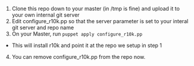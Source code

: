 1.  Clone this repo down to your master (in /tmp is fine) and upload it to your own internal git server
2.  Edit configure_r10k.pp so that the server parameter is set to your interal git server and repo name  
3.  On your Master, run `puppet apply configure_r10k.pp`
  - This will install r10k and point it at the repo we setup in step 1
4.  You can remove configure_r10k.pp from the repo now. 

